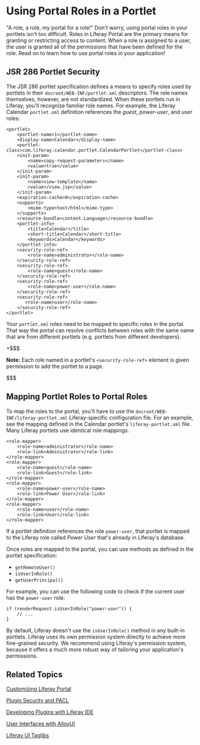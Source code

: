 # Using Portal Roles in a Portlet [](id=using-portal-roles-in-a-portlet)

"A role, a role, my portal for a role!" Don't worry, using portal roles in your
portlets isn't too difficult. Roles in Liferay Portal are the primary means for
granting or restricting access to content. When a role is assigned to a user,
the user is granted all of the permissions that have been defined for the role.
Read on to learn how to use portal roles in your application!

## JSR 286 Portlet Security

The JSR 286 portlet specification defines a means to specify roles used by
portlets in their `docroot/WEB-INF/portlet.xml` descriptors. The role names
themselves, however, are not standardized. When these portlets run in Liferay,
you'll recognize familiar role names. For example, the Liferay Calendar
`portlet.xml` definition references the *guest*, *power-user*, and *user* roles: 

    <portlet>
        <portlet-name>1</portlet-name>
        <display-name>Calendar</display-name>
        <portlet-class>com.liferay.calendar.portlet.CalendarPortlet</portlet-class>
        <init-param>
            <name>copy-request-parameters</name>
            <value>true</value>
        </init-param>
        <init-param>
            <name>view-template</name>
            <value>/view.jsp</value>
        </init-param>
        <expiration-cache>0</expiration-cache>
        <supports>
            <mime-type>text/html</mime-type>
        </supports>
        <resource-bundle>content.Language</resource-bundle>
        <portlet-info>
            <title>Calendar</title>
            <short-title>Calendar</short-title>
            <keywords>Calendar</keywords>
        </portlet-info>
        <security-role-ref>
            <role-name>administrator</role-name>
        </security-role-ref>
        <security-role-ref>
            <role-name>guest</role-name>
        </security-role-ref>
        <security-role-ref>
            <role-name>power-user</role-name>
        </security-role-ref>
        <security-role-ref>
           <role-name>user</role-name>
        </security-role-ref>
    </portlet>

Your `portlet.xml` roles need to be mapped to specific roles in the portal.
That way the portal can resolve conflicts between roles with the same name that
are from different portlets (e.g. portlets from different developers). 

+$$$

**Note:** Each role named in a portlet's `<security-role-ref>` element is given
permission to add the portlet to a page. 

$$$

## Mapping Portlet Roles to Portal Roles

To map the roles to the portal, you'll have to use the
`docroot/WEB-INF/liferay-portlet.xml` Liferay-specific configuration file. For
an example, see the mapping defined in the Calendar portlet's
`liferay-portlet.xml` file. Many Liferay portlets use identical role mappings.

    <role-mapper>
        <role-name>administrator</role-name>
        <role-link>Administrator</role-link>
    </role-mapper>
    <role-mapper>
        <role-name>guest</role-name>
        <role-link>Guest</role-link>
    </role-mapper>
    <role-mapper>
        <role-name>power-user</role-name>
        <role-link>Power User</role-link>
    </role-mapper>
    <role-mapper>
        <role-name>user</role-name>
        <role-link>User</role-link>
    </role-mapper>

If a portlet definition references the role `power-user`, that portlet is mapped
to the Liferay role called *Power User* that's already in Liferay's database. 

Once roles are mapped to the portal, you can use methods as defined in the
portlet specification: 

- `getRemoteUser()`
- `isUserInRole()`
- `getUserPrincipal()`

For example, you can use the following code to check if the current user has
the `power-user` role:

    if (renderRequest.isUserInRole("power-user")) {
        // ...
    }

By default, Liferay doesn't use the `isUserInRole()` method in any built-in
portlets. Liferay uses its own permission system directly to achieve more
fine-grained security. We recommend using Liferay's permission system,
because it offers a much more robust way of tailoring your application's
permissions. 

## Related Topics

[Customizing Liferay Portal](/tutorials/-/knowledge_base/6-2/customizing-liferay-portal)

[Plugin Security and PACL](/tutorials/-/knowledge_base/6-2/plugin-security-and-pacl)

[Developing Plugins with Liferay IDE](/tutorials/-/knowledge_base/6-2/liferay-ide)

[User Interfaces with AlloyUI](/tutorials/-/knowledge_base/6-2/alloyui)

[Liferay UI Taglibs](/tutorials/-/knowledge_base/6-2/liferay-ui-taglibs)
